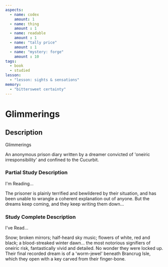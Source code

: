 ```yaml
---
aspects: 
  - name: codex
    amount: 1
  - name: thing
    amount : 1
  - name: readable
    amount : 1
  - name: "tally price"
    amount : 1
  - name: "mystery: forge"
    amount : 10
tags:
  - book
  - studied
lesson:
  - "lesson: sights & sensations"
memory:
  - "bittersweet certainty"
---
```


# Glimmerings

## Description
Glimmerings

An anonymous prison diary written by a dreamer convicted of 'oneiric irresponsibility' and confined to the Cucurbit.
### Partial Study Description
I'm Reading...

The prisoner is plainly terrified and bewildered by their situation, and has been unable to wrangle a coherent explanation out of anyone. But the dreams keep coming, and they keep writing them down…
### Study Complete Description
I've Read...

Snow; broken mirrors; half-heard sky music; flowers of white, red and black; a blood-streaked winter dawn... the most notorious signifiers of oneiric risk, fantastically vivid and detailed. No wonder they were locked up. Their final recorded dream is of a 'worm-jewel' beneath Brancrug Isle, which they open with a key carved from their finger-bone.